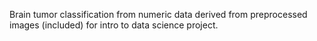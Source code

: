 Brain tumor classification from numeric data derived from preprocessed images (included) for intro to data science project.